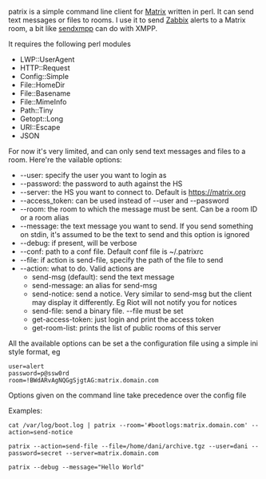 patrix is a simple command line client for [Matrix](https://matrix.org) written in perl. It can send text messages or files to rooms. I use it to send [Zabbix](https://www.zabbix.com) alerts to a Matrix room, a bit like [sendxmpp](https://github.com/lhost/sendxmpp) can do with XMPP.

It requires the following perl modules
  * LWP::UserAgent
  * HTTP::Request
  * Config::Simple
  * File::HomeDir
  * File::Basename
  * File::MimeInfo
  * Path::Tiny
  * Getopt::Long
  * URI::Escape
  * JSON

For now it's very limited, and can only send text messages and files to a room. Here're the vailable options:

  * --user: specify the user you want to login as
  * --password: the password to auth against the HS
  * --server: the HS you want to connect to. Default is https://matrix.org
  * --access_token: can be used instead of --user and --password
  * --room: the room to which the message must be sent. Can be a room ID or a room alias
  * --message: the text message you want to send. If you send something on stdin, it's assumed to be the text to send and this option is ignored
  * --debug: if present, will be verbose
  * --conf: path to a conf file. Default conf file is ~/.patrixrc
  * --file: if action is send-file, specify the path of the file to send
  * --action: what to do. Valid actions are
    * send-msg (default): send the text message
    * send-message: an alias for send-msg
    * send-notice: send a notice. Very similar to send-msg but the client may display it differently. Eg Riot will not notify you for notices
    * send-file: send a binary file. --file must be set
    * get-access-token: just login and print the access token
    * get-room-list: prints the list of public rooms of this server

All the available options can be set a the configuration file using a simple ini style format, eg

```
user=alert
password=p@ssw0rd
room=!BWdARvAgNQGgSjgtAG:matrix.domain.com
```

Options given on the command line take precedence over the config file

Examples:

```
cat /var/log/boot.log | patrix --room='#bootlogs:matrix.domain.com' --action=send-notice
```
```
patrix --action=send-file --file=/home/dani/archive.tgz --user=dani --password=secret --server=matrix.domain.com
```
```
patrix --debug --message="Hello World"
```
